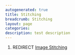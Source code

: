 ```yaml
---
autogenerated: true
title: Stitching
breadcrumb: Stitching
layout: page
categories: 
description: test description
---
```


1.  REDIRECT [Image Stitching](Image_Stitching )
